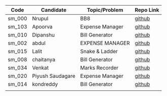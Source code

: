 | Code   | Candidate             | Topic/Problem         | Repo Link                                                    |
| ------ | --------------------- | --------------------- | ------------------------------------------------------------ |
| sm_000 | Nrupul                | BB8                   | [github](https://github.com/nrupuld/masai-sprint-1)          |
|sm_103  | Apoorva               | Expense Manager       | [github](https://github.com/krsnaapoorv/projects/tree/master/week_4) |
| sm_010 | Dipanshu              | Bill Generator        | [github](https://github.com/dipanshusabharwal/masai-sprint-2)|
| sm_002 | abdul                 |EXPENSE MANAGER 	     | [github](https://github.com/abduljabbarpeer/masai-sprint-2)  |
| sm_015 | Lalit                 | Snake & Ladder 	     | [github](https://github.com/lalitsheoran/masai-sprint-2)     |
| sm_008 | chaitanya             | Bill Generator        | [github](https://github.com/nvchaitanya/masai-sprint-2)          |
| sm_034 | Venkat                | Marks Recorder        | [github](https://github.com/Venkatasubbu913/masai-week-4/tree/master/week_4) |
| sm_020 | Piyush Saudagare      | Expense Manager       | [github](https://github.com/piush2611/masai_sprint_2)        |
| sm_014 | kondreddy		 | Bill Generator	 | [github](https://github.com/gangireddy4712/masai-week-4/tree/master/project.md) |
	|	
